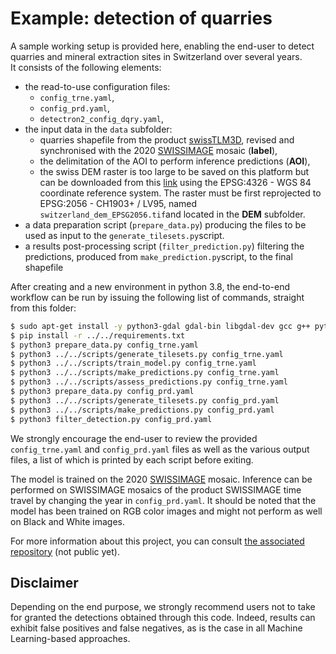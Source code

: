 # Example: detection of quarries

A sample working setup is provided here, enabling the end-user to detect quarries and mineral extraction sites in Switzerland over several years. <br>
It consists of the following elements:

- the read-to-use configuration files:
    - `config_trne.yaml`,
    - `config_prd.yaml`,
    - `detectron2_config_dqry.yaml`,
- the input data in the `data` subfolder:
    - quarries shapefile from the product [swissTLM3D](https://www.swisstopo.admin.ch/fr/geodata/landscape/tlm3d.html), revised and synchronised with the 2020 [SWISSIMAGE](https://www.swisstopo.admin.ch/fr/geodata/images/ortho/swissimage10.html) mosaic (**label**),
    - the delimitation of the AOI to perform inference predictions (**AOI**),
    - the swiss DEM raster is too large to be saved on this platform but can be downloaded from this [link](https://github.com/lukasmartinelli/swissdem) using the EPSG:4326 - WGS 84 coordinate reference system. The raster must be first reprojected to EPSG:2056 - CH1903+ / LV95, named `switzerland_dem_EPSG2056.tif`and located in the **DEM** subfolder.
- a data preparation script (`prepare_data.py`) producing the files to be used as input to the `generate_tilesets.py`script.
- a results post-processing script (`filter_prediction.py`) filtering the predictions, produced from `make_prediction.py`script, to the final shapefile 

After creating and a new environment in python 3.8, the end-to-end workflow can be run by issuing the following list of commands, straight from this folder:

```bash
$ sudo apt-get install -y python3-gdal gdal-bin libgdal-dev gcc g++ python3.8-dev
$ pip install -r ../../requirements.txt
$ python3 prepare_data.py config_trne.yaml
$ python3 ../../scripts/generate_tilesets.py config_trne.yaml
$ python3 ../../scripts/train_model.py config_trne.yaml
$ python3 ../../scripts/make_predictions.py config_trne.yaml
$ python3 ../../scripts/assess_predictions.py config_trne.yaml
$ python3 prepare_data.py config_prd.yaml
$ python3 ../../scripts/generate_tilesets.py config_prd.yaml
$ python3 ../../scripts/make_predictions.py config_prd.yaml
$ python3 filter_detection.py config_prd.yaml
```

We strongly encourage the end-user to review the provided `config_trne.yaml` and `config_prd.yaml` files as well as the various output files, a list of which is printed by each script before exiting.

The model is trained on the 2020 [SWISSIMAGE](https://www.swisstopo.admin.ch/fr/geodata/images/ortho/swissimage10.html) mosaic. Inference can be performed on SWISSIMAGE mosaics of the product SWISSIMAGE time travel by changing the year in `config_prd.yaml`. It should be noted that the model has been trained on RGB color images and might not perform as well on Black and White images.

For more information about this project, you can consult [the associated repository](https://github.com/swiss-territorial-data-lab/proj-dqry) (not public yet).

## Disclaimer

Depending on the end purpose, we strongly recommend users not to take for granted the detections obtained through this code. Indeed, results can exhibit false positives and false negatives, as is the case in all Machine Learning-based approaches.